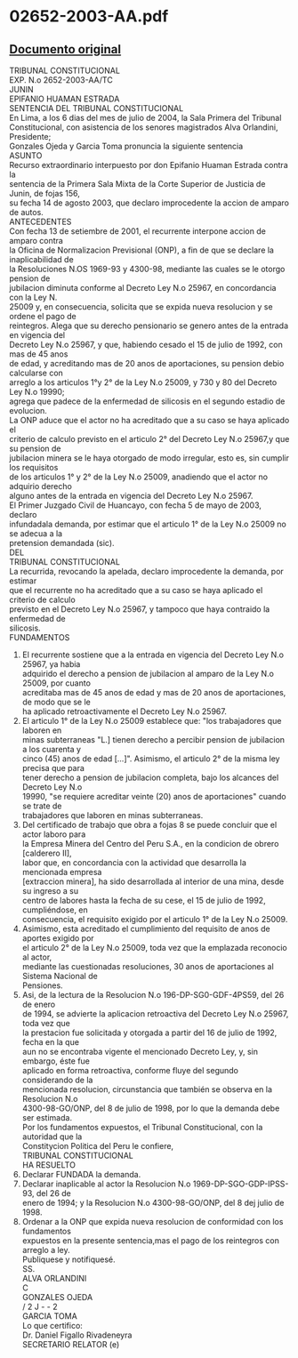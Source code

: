 
02652-2003-AA.pdf
=================
  
[Documento original](https://tc.gob.pe/jurisprudencia/2004/02652-2003-AA.pdf)  
---  
TRIBUNAL CONSTITUCIONAL  
EXP. N.o 2652-2003-AA/TC  
JUNIN  
EPIFANIO HUAMAN ESTRADA  
SENTENCIA DEL TRIBUNAL CONSTITUCIONAL  
En Lima, a los 6 dias del mes de julio de 2004, la Sala Primera del Tribunal  
Constitucional, con asistencia de los senores magistrados Alva Orlandini, Presidente;  
Gonzales Ojeda y Garcia Toma pronuncia la siguiente sentencia  
ASUNTO  
Recurso extraordinario interpuesto por don Epifanio Huaman Estrada contra la  
sentencia de la Primera Sala Mixta de la Corte Superior de Justicia de Junin, de fojas 156,  
su fecha 14 de agosto 2003, que declaro improcedente la accion de amparo de autos.  
ANTECEDENTES  
Con fecha 13 de setiembre de 2001, el recurrente interpone accion de amparo contra  
la Oficina de Normalizacion Previsional (ONP), a fin de que se declare la inaplicabilidad de  
la Resoluciones N.OS 1969-93 y 4300-98, mediante las cuales se le otorgo pension de  
jubilacion diminuta conforme al Decreto Ley N.o 25967, en concordancia con la Ley N.  
25009 y, en consecuencia, solicita que se expida nueva resolucion y se ordene el pago de  
reintegros. Alega que su derecho pensionario se genero antes de la entrada en vigencia del  
Decreto Ley N.o 25967, y que, habiendo cesado el 15 de julio de 1992, con mas de 45 anos  
de edad, y acreditando mas de 20 anos de aportaciones, su pension debio calcularse con  
arreglo a los articulos 1°y 2° de la Ley N.o 25009, y 730 y 80 del Decreto Ley N.o 19990;  
agrega que padece de la enfermedad de silicosis en el segundo estadio de evolucion.  
La ONP aduce que el actor no ha acreditado que a su caso se haya aplicado el  
criterio de calculo previsto en el articulo 2° del Decreto Ley N.o 25967,y que su pension de  
jubilacion minera se le haya otorgado de modo irregular, esto es, sin cumplir los requisitos  
de los articulos 1° y 2° de la Ley N.o 25009, anadiendo que el actor no adquirio derecho  
alguno antes de la entrada en vigencia del Decreto Ley N.o 25967.  
El Primer Juzgado Civil de Huancayo, con fecha 5 de mayo de 2003, declaro  
infundadala demanda, por estimar que el articulo 1° de la Ley N.o 25009 no se adecua a la  
pretension demandada (sic).  
DEL  
TRIBUNAL CONSTITUCIONAL  
La recurrida, revocando la apelada, declaro improcedente la demanda, por estimar  
que el recurrente no ha acreditado que a su caso se haya aplicado el criterio de calculo  
previsto en el Decreto Ley N.o 25967, y tampoco que haya contraido la enfermedad de  
silicosis.  
FUNDAMENTOS  
1. El recurrente sostiene que a la entrada en vigencia del Decreto Ley N.o 25967, ya habia  
adquirido el derecho a pension de jubilacion al amparo de la Ley N.o 25009, por cuanto  
acreditaba mas de 45 anos de edad y mas de 20 anos de aportaciones, de modo que se le  
ha aplicado retroactivamente el Decreto Ley N.o 25967.  
2. El articulo 1° de la Ley N.o 25009 establece que: "los trabajadores que laboren en  
minas subterraneas "L.] tienen derecho a percibir pension de jubilacion a los cuarenta y  
cinco (45) anos de edad [...]". Asimismo, el articulo 2° de la misma ley precisa que para  
tener derecho a pension de jubilacion completa, bajo los alcances del Decreto Ley N.o  
19990, "se requiere acreditar veinte (20) anos de aportaciones" cuando se trate de  
trabajadores que laboren en minas subterraneas.  
3. Del certificado de trabajo que obra a fojas 8 se puede concluir que el actor laboro para  
la Empresa Minera del Centro del Peru S.A., en la condicion de obrero [calderero II],  
labor que, en concordancia con la actividad que desarrolla la mencionada empresa  
[extraccion minera], ha sido desarrollada al interior de una mina, desde su ingreso a su  
centro de labores hasta la fecha de su cese, el 15 de julio de 1992, cumpliéndose, en  
consecuencia, el requisito exigido por el articulo 1° de la Ley N.o 25009.  
4. Asimismo, esta acreditado el cumplimiento del requisito de anos de aportes exigido por  
el articulo 2° de la Ley N.o 25009, toda vez que la emplazada reconocio al actor,  
mediante las cuestionadas resoluciones, 30 anos de aportaciones al Sistema Nacional de  
Pensiones.  
5. Asi, de la lectura de la Resolucion N.o 196-DP-SG0-GDF-4PS59, del 26 de enero  
de 1994, se advierte la aplicacion retroactiva del Decreto Ley N.o 25967, toda vez que  
la prestacion fue solicitada y otorgada a partir del 16 de julio de 1992, fecha en la que  
aun no se encontraba vigente el mencionado Decreto Ley, y, sin embargo, éste fue  
aplicado en forma retroactiva, conforme fluye del segundo considerando de la  
mencionada resolucion, circunstancia que también se observa en la Resolucion N.o  
4300-98-GO/ONP, del 8 de julio de 1998, por lo que la demanda debe ser estimada.  
Por los fundamentos expuestos, el Tribunal Constitucional, con la autoridad que la  
Constitycion Politica del Peru le confiere,  
TRIBUNAL CONSTITUCIONAL  
HA RESUELTO  
1. Declarar FUNDADA la demanda.  
2. Declarar inaplicable al actor la Resolucion N.o 1969-DP-SGO-GDP-IPSS-93, del 26 de  
enero de 1994; y la Resolucion N.o 4300-98-GO/ONP, del 8 dej julio de 1998.  
3. Ordenar a la ONP que expida nueva resolucion de conformidad con los fundamentos  
expuestos en la presente sentencia,mas el pago de los reintegros con arreglo a ley.  
Publiquese y notifiquesé.  
SS.  
ALVA ORLANDINI  
C  
GONZALES OJEDA  
/ 2 J - - 2  
GARCIA TOMA  
Lo que certifico:  
Dr. Daniel Figallo Rivadeneyra  
SECRETARIO RELATOR (e)